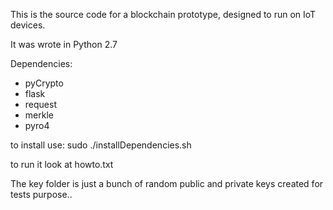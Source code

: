 This is the source code for a blockchain prototype, designed to run on IoT devices.

It was wrote in Python 2.7

Dependencies:
- pyCrypto
- flask
- request 
- merkle 
- pyro4

to install use: sudo ./installDependencies.sh

to run it look at howto.txt


The key folder is just a bunch of random public and private keys created for tests purpose..



